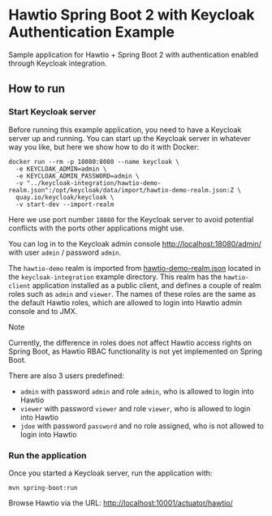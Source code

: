 # Hawtio Spring Boot 2 with Keycloak Authentication Example

Sample application for Hawtio + Spring Boot 2 with authentication enabled through Keycloak integration.

## How to run

### Start Keycloak server

Before running this example application, you need to have a Keycloak server up and running. You can start up the Keycloak server in whatever way you like, but here we show how to do it with Docker:

```console
docker run --rm -p 18080:8080 --name keycloak \
  -e KEYCLOAK_ADMIN=admin \
  -e KEYCLOAK_ADMIN_PASSWORD=admin \
  -v "../keycloak-integration/hawtio-demo-realm.json":/opt/keycloak/data/import/hawtio-demo-realm.json:Z \
  quay.io/keycloak/keycloak \
  -v start-dev --import-realm
```

Here we use port number `18080` for the Keycloak server to avoid potential conflicts with the ports other applications might use.

You can log in to the Keycloak admin console <http://localhost:18080/admin/> with user `admin` / password `admin`.

The `hawtio-demo` realm is imported from [hawtio-demo-realm.json](../keycloak-integration/hawtio-demo-realm.json) located in the `keycloak-integration` example directory. This realm has the `hawtio-client` application installed as a public client, and defines a couple of realm roles such as `admin` and `viewer`. The names of these roles are the same as the default Hawtio roles, which are allowed to login into Hawtio admin console and to JMX.

> [!NOTE]
> Currently, the difference in roles does not affect Hawtio access rights on Spring Boot, as Hawtio RBAC functionality is not yet implemented on Spring Boot.

There are also 3 users predefined:

- `admin` with password `admin` and role `admin`, who is allowed to login into Hawtio
- `viewer` with password `viewer` and role `viewer`, who is allowed to login into Hawtio
- `jdoe` with password `password` and no role assigned, who is not allowed to login into Hawtio

### Run the application

Once you started a Keycloak server, run the application with:

```console
mvn spring-boot:run
```

Browse Hawtio via the URL: <http://localhost:10001/actuator/hawtio/>
